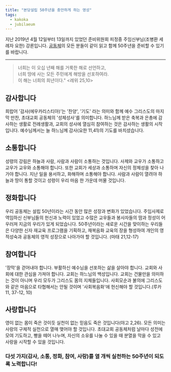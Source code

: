 ```yaml
---
title: "본당설립 50주년을 충만하게 하는 영성"
tags:
  - kakoka
  - jubilaeum
---
```


지난 2019년 4월 12일부터 13일까지 있었던 준비위원회 피정중
주임신부님(조병환 세례자 요한) 강론입니다.
[공동체](http://www.kakoka.de/zbxe/ "쾰른 한인 천주교회")의
모든 분들이 같이 읽고 함께 50주년을 준비할 수 있기를 바랍니다.

---

>너희는 이 오십 년째 해를 거룩한 해로 선언하고,  
>너희 땅에 사는 모든 주민에게 해방을 선포하여라.  
>이 해는 너희의 희년이다." <레위 25,10>

## 감사합니다

희랍어 '감사(에우카리스티아)'는 '찬양', '기도' 라는 의미와 함께 예수 그리스도의 마지막 만찬, 초대교회 공동체의 '성체성사'를 의미합니다. 하느님께 받은 축복과 은총에 감사하는 생활로 전례생활과, 교회의 성사에 열심히 참여하는 것은 감사하는 생활의 시작입니다. 예수님께서는 늘 하느님께 감사(요한 11,41)의 기도를 바치셨습니다.

## 소통합니다

성령의 강림은 하늘과 사람, 사람과 사람이 소통하는 것입니다. 사제와 교우가 소통하고 교우가 교우와 소통해야 합니다. 또한 교회가 세상과 소통하며 자신의 정체성을 찾아 나가야 합니다. 지난 일을 용서하고, 화해하며 소통해야 합니다. 사람과 사람이 열려야 하늘과 땅이 통할 것이고 성령이 우리 마음 한 가운데 머물 것입니다.

## 정화합니다

우리 공동체는 설립 50년이라는 시간 동안 많은 성장과 변화가 있었습니다. 주임사제로 역임하신 신부님들의 헌신과 노력이 있었고 수많은 교우들과 봉사자들의 땀과 정성이 어우러져 지금의 우리가 있게 되었습니다. 50주년이라는 새로운 시간을 맞이하는 우리들은 다양한 신자 재교육 프로그램을 기획하고, 재복음화 교육의 장을 형성하여 개인의 영적성숙과 공동체의 영적 성장으로 나아가야 할 것입니다. (마태 21,12-17)

## 참여합니다

'장막'을 걷어내야 합니다. 부활하신 예수님을 선포하는 삶을 살아야 합니다. 교회와 사회에 대한 관심을 가져야 합니다. 교회는 하느님의 백성입니다. 교회는 건물만을 의미하는 것이 아니며 우리 모두가 그리스도 몸의 지체들입니다. 사회모순과 불의에 그리스도와 같은 마음으로 타협해서는 안될 것이며 '사회복음화'에 헌신해야 할 것입니다.(루카 11, 37-12, 10)

## 사랑합니다

영이 없는 몸이 죽은 것이듯 실천이 없는 믿음도 죽은 것입니다(야고 2,26). 모든 의미는 사랑의 구체적 실천으로 열매 맺어야 할 것입니다. 초대교회 공동체처럼 날마다 성전에 모여 기도하고, 빵을 떼어 나누며, 자신의 소유를 나눌 수 있을 때 분열을 막을 수 있고 사랑을 시작할 수 있을 것입니다.

### 다섯 가지(감사, 소통, 정화, 참여, 사랑)를 열 개씩 실천하는 50주년이 되도록 노력합니다!
